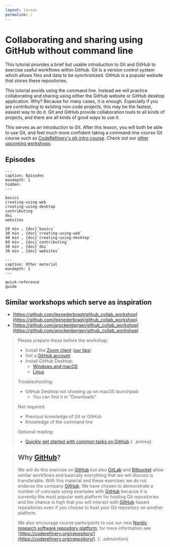 ```yaml
---
layout: lesson
permalink: /
---
```


# Collaborating and sharing using GitHub without command line

This tutorial provides a brief but usable introduction to Git and
GitHub to exercise useful workflows within GitHub.  Git is a version
control system which allows files and data to be synchronized.
GitHub is a popular website that stores these repositories.

This tutorial avoids using the command line. Instead we will practice collaborating and
sharing using either the GitHub website or GitHub desktop
application.  Why?  Because for many cases, it is enough.  Especially
if you are contributing to existing non-code projects, this may be the
fastest, easiest way to do it.  Git and GitHub provide collaboration
tools to all kinds of projects, and there are all kinds of good ways
to use it.

This serves as an introduction to Git.  After this lesson, you will
both be able to use Git, and feel much more confident taking a
command-line course Git course such as
[CodeRefinery's git-intro
course](https://coderefinery.github.io/git-intro/).  Check out our
[other upcoming workshops](https://coderefinery.org/workshops/upcoming/).

## Episodes

```{toctree}
---
caption: Episodes
maxdepth: 1
hidden:
---

basics
creating-using-web
creating-using-desktop
contributing
doi
websites
```

```{csv-table}
20 min , {doc}`basics`
30 min , {doc}`creating-using-web`
40 min , {doc}`creating-using-desktop`
60 min , {doc}`contributing`
30 min , {doc}`doi`
30 min , {doc}`websites`
```


```{toctree}
---
caption: Other material
maxdepth: 1
---

quick-reference
guide
```


## Similar workshops which serve as inspiration

- [https://github.com/lexnederbragt/github_collab_workshop](https://github.com/lexnederbragt/github_collab_workshop)
- [https://github.com/arockenberger/github_collab_workshop](https://github.com/arockenberger/github_collab_workshop)



> Please prepare these before the workshop:
> - Install the [Zoom client](https://zoom.us/download) ([our tips](https://coderefinery.github.io/installation/zoom/]))
> - Get a [GitHub account](https://github.com/join)
> - Install GitHub Desktop:
>   - [Windows and macOS](https://desktop.github.com/)
>   - [Linux](https://github.com/shiftkey/desktop/blob/linux/README.md)
>
> Troubleshooting:
>   - GitHub Desktop not showing up on macOS launchpad:
>     - You can find it in "Downloads"
>
> Not required:
> - Previous knowledge of Git or GitHub
> - Knowledge of the command line
>
> Optional reading:
> - [Quickly get started with common tasks on GitHub](https://help.github.com/en/github/getting-started-with-github/quickstart)
{: .prereq}

> ## Why [GitHub](https://github.com)?
>
> We will do this exercise on [GitHub](https://github.com) but also
> [GitLab](https://gitlab.com) and [Bitbucket](https://bitbucket.org) allow
> similar workflows and basically everything that we will discuss is transferable. With
> this material and these exercises we do not endorse the company
> [GitHub](https://github.com). We have chosen to demonstrate a number of
> concepts using examples with [GitHub](https://github.com) because it is
> currently the most popular web platform for hosting Git repositories and the chance is high
> that you will interact with [GitHub](https://github.com)-based repositories even if you
> choose to host your Git repository on another platform.
>
> We also encourage course participants to use our new [Nordic research software repository platform](https://source.coderefinery.org),
> for more information see [https://coderefinery.org/repository/](https://coderefinery.org/repository/).
{: .admonition}
